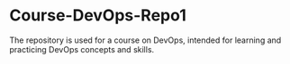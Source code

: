 # Course-DevOps-Repo1
The repository is used for a course on DevOps, intended for learning and practicing DevOps concepts and skills.
